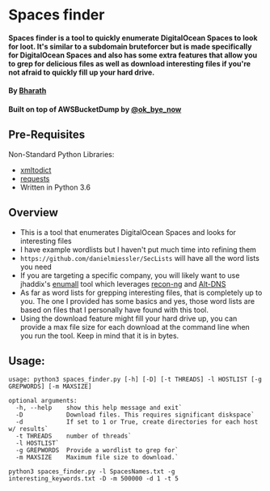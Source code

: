 # Spaces finder

 #### Spaces finder is a tool to quickly enumerate DigitalOcean Spaces to look for loot. It's similar to a subdomain bruteforcer but is made specifically for DigitalOcean Spaces and also has some extra features that allow you to grep for delicious files as well as download interesting files if you're not afraid to quickly fill up your hard drive.
 #### By [Bharath](https://twitter.com/yamakira_)
 #### Built on top of AWSBucketDump by [@ok_bye_now](https://twitter.com/ok_bye_now)

## Pre-Requisites
Non-Standard Python Libraries:

- [xmltodict](https://pypi.python.org/pypi/xmltodict)
- [requests](docs.python-requests.org/)
- Written in Python 3.6

## Overview

- This is a tool that enumerates DigitalOcean Spaces and looks for interesting files 
- I have example wordlists but I haven't put much time into refining them
- `https://github.com/danielmiessler/SecLists` will have all the word lists you need
- If you are targeting a specific company, you will likely want to use jhaddix's [enumall](https://github.com/jhaddix/domain) tool which leverages [recon-ng](https://bitbucket.org/LaNMaSteR53/recon-ng) and [Alt-DNS](https://github.com/infosec-au/altdns) 
- As far as word lists for grepping interesting files, that is completely up to you. The one I provided has some basics and yes, those word lists are based on files that I personally have found with this tool.
- Using the download feature might fill your hard drive up, you can provide a max file size for each download at the command line when you run the tool. Keep in mind that it is in bytes.


## Usage:

```
usage: python3 spaces_finder.py [-h] [-D] [-t THREADS] -l HOSTLIST [-g GREPWORDS] [-m MAXSIZE]

optional arguments:
  -h, --help    show this help message and exit`
  -D            Download files. This requires significant diskspace`
  -d            If set to 1 or True, create directories for each host w/ results`
  -t THREADS    number of threads`
  -l HOSTLIST`
  -g GREPWORDS  Provide a wordlist to grep for`
  -m MAXSIZE    Maximum file size to download.`
```

`python3 spaces_finder.py -l SpacesNames.txt -g interesting_keywords.txt -D -m 500000 -d 1 -t 5`
